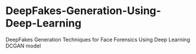 # DeepFakes-Generation-Using-Deep-Learning
DeepFakes Generation Techniques for Face Forensics Using Deep Learning DCGAN model
